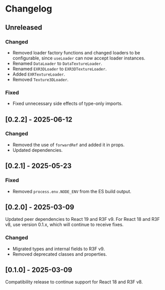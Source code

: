 # Changelog

## Unreleased

### Changed

- Removed loader factory functions and changed loaders to be configurable, since `useLoader` can now accept loader instances.
- Renamed `DataLoader` to `DataTextureLoader`.
- Renamed `EXR3DLoader` to `EXR3DTextureLoader`.
- Added `EXRTextureLoader`.
- Removed `Texture3DLoader`.

### Fixed

- Fixed unnecessary side effects of type-only imports.

## [0.2.2] - 2025-06-12

### Changed

- Removed the use of `forwardRef` and added it in props.
- Updated dependencies.

## [0.2.1] - 2025-05-23

### Fixed

- Removed `process.env.NODE_ENV` from the ES build output.

## [0.2.0] - 2025-03-09

Updated peer dependencies to React 19 and R3F v9. For React 18 and R3F v8, use version 0.1.x, which will continue to receive fixes.

### Changed

- Migrated types and internal fields to R3F v9.
- Removed deprecated classes and properties.

## [0.1.0] - 2025-03-09

Compatibility release to continue support for React 18 and R3F v8.
